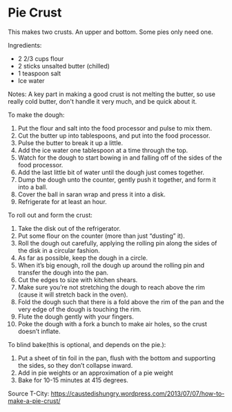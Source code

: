 # Pie Crust

This makes two crusts.  An upper and bottom.  Some pies only need one.

Ingredients:
* 2 2/3 cups flour
* 2 sticks unsalted butter (chilled)
* 1 teaspoon salt
* Ice water

Notes: A key part in making a good crust is not melting the butter, so use really cold butter, don't handle it very much, and be quick about it.

To make the dough:
1. Put the flour and salt into the food processor and pulse to mix them.
1. Cut the butter up into tablespoons, and put into the food processor.
1. Pulse the butter to break it up a little.
1. Add the ice water one tablespoon at a time through the top.
1. Watch for the dough to start bowing in and falling off of the sides of the food processor.
1. Add the last little bit of water until the dough just comes together.
1. Dump the dough unto the counter, gently push it together, and form it into a ball.
1. Cover the ball in saran wrap and press it into a disk.
1. Refrigerate for at least an hour.

To roll out and form the crust:
1. Take the disk out of the refrigerator.
1. Put some flour on the counter (more than just “dusting” it).
1. Roll the dough out carefully, applying the rolling pin along the sides of the disk in a circular fashion.
1. As far as possible, keep the dough in a circle.
1. When it’s big enough, roll the dough up around the rolling pin and transfer the dough into the pan.
1. Cut the edges to size with kitchen shears.
1. Make sure you’re not stretching the dough to reach above the rim (cause it will stretch back in the oven).
1. Fold the dough such that there is a fold above the rim of the pan and the very edge of the dough is touching the rim.
1. Flute the dough gently with your fingers.
1. Poke the dough with a fork a bunch to make air holes, so the crust doesn’t inflate.

To blind bake(this is optional, and depends on the pie.):
1. Put a sheet of tin foil in the pan, flush with the bottom and supporting the sides, so they don’t collapse inward.
1. Add in pie weights or an approximation of a pie weight
1. Bake for 10-15 minutes at 415 degrees.

Source T-City: https://caustedishungry.wordpress.com/2013/07/07/how-to-make-a-pie-crust/
